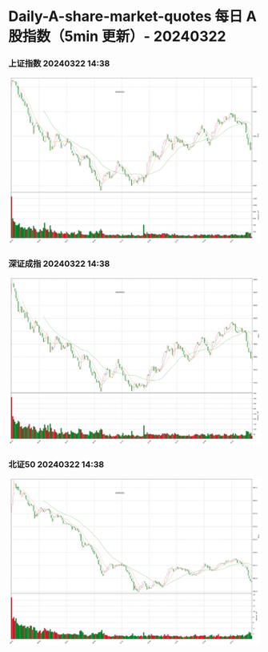 
# Daily-A-share-market-quotes 每日 A 股指数（5min 更新）- 20240322

### 上证指数 20240322 14:38
![](./fig/2024/3/20240322-sh000001.png)

### 深证成指 20240322 14:38
![](./fig/2024/3/20240322-sz399001.png)

### 北证50 20240322 14:38
![](./fig/2024/3/20240322-bj899050.png)
